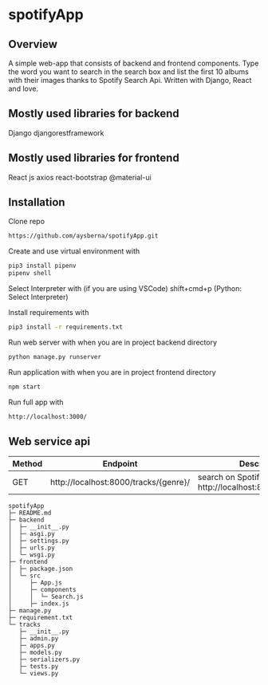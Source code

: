 # spotifyApp

## Overview

A simple web-app that consists of backend and frontend components. Type the word you want to search in the search box and list the first 10 albums with their images thanks to Spotify Search Api.
Written with Django, React and love.

## Mostly used libraries for backend

Django
djangorestframework

## Mostly used libraries for frontend

React js
axios
react-bootstrap
@material-ui

## Installation

Clone repo

```sh
https://github.com/aysberna/spotifyApp.git
```
Create and use virtual environment with 
```sh
pip3 install pipenv
pipenv shell
```
Select Interpreter with (if you are using VSCode)
shift+cmd+p (Python: Select Interpreter)

Install requirements with 
```sh
pip3 install -r requirements.txt
```

Run web server with when you are in project backend directory
```sh
python manage.py runserver
```

Run application with when you are in project frontend directory
```sh
npm start
```

Run full app with 
```sh
http://localhost:3000/
```

## Web service api

| Method | Endpoint | Description |
| ------ | ------   | ------ |
| GET | http://localhost:8000/tracks/{genre}/ | search on Spotify ex. http://localhost:8000/tracks/rock/

```
spotifyApp
├─ README.md
├─ backend
│  ├─ __init__.py
│  ├─ asgi.py
│  ├─ settings.py
│  ├─ urls.py
│  └─ wsgi.py
├─ frontend
│  ├─ package.json
│  └─ src
│     ├─ App.js
│     ├─ components
│     │  └─ Search.js
│     ├─ index.js
├─ manage.py
├─ requirement.txt
└─ tracks
   ├─ __init__.py
   ├─ admin.py
   ├─ apps.py
   ├─ models.py
   ├─ serializers.py
   ├─ tests.py
   └─ views.py

```
